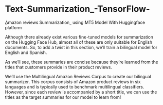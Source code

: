 # Text-Summarization_-TensorFlow-
ِAmazon reviews Summarization_ using MT5 Model With Huggingface platform

Although there already exist various fine-tuned models for summarization on the Hugging Face Hub, almost all of these are only suitable for English documents. So, to add a twist in this section, we’ll train a bilingual model for English and Spanish.

As we’ll see, these summaries are concise because they’re learned from the titles that customers provide in their product reviews.

We’ll use the Multilingual Amazon Reviews Corpus to create our bilingual summarizer. This corpus consists of Amazon product reviews in six languages and is typically used to benchmark multilingual classifiers. However, since each review is accompanied by a short title, we can use the titles as the target summaries for our model to learn from! 

